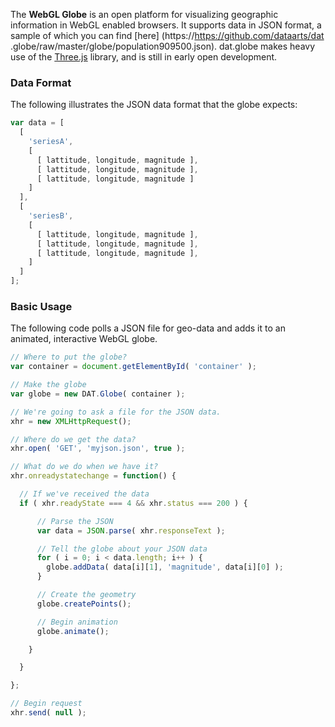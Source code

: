The **WebGL Globe** is an open platform for visualizing geographic
information in WebGL enabled browsers.
It supports data in JSON format, a sample of which you can find [here]
(https://https://github.com/dataarts/dat
.globe/raw/master/globe/population909500.json). dat.globe makes heavy use of the [Three.js](https://github.com/mrdoob/three.js/)
library, and is still in early open development.


### Data Format ###

The following illustrates the JSON data format that the globe expects:

```javascript
var data = [
  [
    'seriesA',
    [
      [ lattitude, longitude, magnitude ],
      [ lattitude, longitude, magnitude ],
      [ lattitude, longitude, magnitude ]
    ]
  ],
  [
    'seriesB',
    [
      [ lattitude, longitude, magnitude ],
      [ lattitude, longitude, magnitude ],
      [ lattitude, longitude, magnitude ],
    ]
  ]
];
```

### Basic Usage ###

The following code polls a JSON file for geo-data and adds it to an animated,
 interactive WebGL globe.

```javascript
// Where to put the globe?
var container = document.getElementById( 'container' );

// Make the globe
var globe = new DAT.Globe( container );

// We're going to ask a file for the JSON data.
xhr = new XMLHttpRequest();

// Where do we get the data?
xhr.open( 'GET', 'myjson.json', true );

// What do we do when we have it?
xhr.onreadystatechange = function() {

  // If we've received the data
  if ( xhr.readyState === 4 && xhr.status === 200 ) {

      // Parse the JSON
      var data = JSON.parse( xhr.responseText );

      // Tell the globe about your JSON data
      for ( i = 0; i < data.length; i++ ) {
        globe.addData( data[i][1], 'magnitude', data[i][0] );
      }

      // Create the geometry
      globe.createPoints();

      // Begin animation
      globe.animate();

    }

  }

};

// Begin request
xhr.send( null );
```